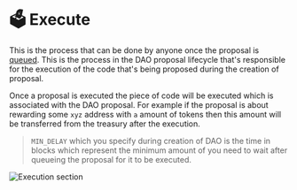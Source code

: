 # 🗳 Execute

This is the process that can be done by anyone once the proposal is [queued](./Queue.md). This is the process in the DAO proposal lifecycle that's responsible for the execution of the code that's being proposed during the creation of proposal.

Once a proposal is executed the piece of code will be executed which is associated with the DAO proposal. For example if the proposal is about rewarding some `xyz` address with `a` amount of tokens then this amount will be transferred from the treasury after the execution.

> `MIN_DELAY` which you specify during creation of DAO is the time in blocks which represent the minimum amount of you need to wait after queueing the proposal for it to be executed.

![Execution section](/2022-09-24-19-15-09.png)
